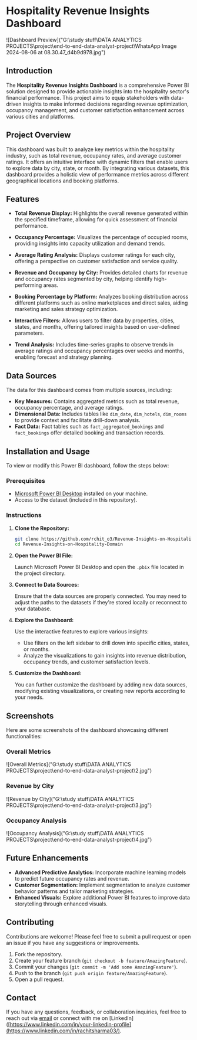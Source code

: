# Hospitality Revenue Insights Dashboard

![Dashboard Preview]("G:\study stuff\DATA ANALYTICS PROJECTS\project\end-to-end-data-analyst-project\WhatsApp Image 2024-08-06 at 08.30.47_d4b9d978.jpg")

## Introduction

The **Hospitality Revenue Insights Dashboard** is a comprehensive Power BI solution designed to provide actionable insights into the hospitality sector's financial performance. This project aims to equip stakeholders with data-driven insights to make informed decisions regarding revenue optimization, occupancy management, and customer satisfaction enhancement across various cities and platforms.

## Project Overview

This dashboard was built to analyze key metrics within the hospitality industry, such as total revenue, occupancy rates, and average customer ratings. It offers an intuitive interface with dynamic filters that enable users to explore data by city, state, or month. By integrating various datasets, this dashboard provides a holistic view of performance metrics across different geographical locations and booking platforms.

## Features

- **Total Revenue Display:** Highlights the overall revenue generated within the specified timeframe, allowing for quick assessment of financial performance.
  
- **Occupancy Percentage:** Visualizes the percentage of occupied rooms, providing insights into capacity utilization and demand trends.

- **Average Rating Analysis:** Displays customer ratings for each city, offering a perspective on customer satisfaction and service quality.

- **Revenue and Occupancy by City:** Provides detailed charts for revenue and occupancy rates segmented by city, helping identify high-performing areas.

- **Booking Percentage by Platform:** Analyzes booking distribution across different platforms such as online marketplaces and direct sales, aiding marketing and sales strategy optimization.

- **Interactive Filters:** Allows users to filter data by properties, cities, states, and months, offering tailored insights based on user-defined parameters.

- **Trend Analysis:** Includes time-series graphs to observe trends in average ratings and occupancy percentages over weeks and months, enabling forecast and strategy planning.

## Data Sources

The data for this dashboard comes from multiple sources, including:

- **Key Measures:** Contains aggregated metrics such as total revenue, occupancy percentage, and average ratings.
- **Dimensional Data:** Includes tables like `dim_date`, `dim_hotels`, `dim_rooms` to provide context and facilitate drill-down analysis.
- **Fact Data:** Fact tables such as `fact_aggregated_bookings` and `fact_bookings` offer detailed booking and transaction records.

## Installation and Usage

To view or modify this Power BI dashboard, follow the steps below:

### Prerequisites

- [Microsoft Power BI Desktop](https://powerbi.microsoft.com/desktop/) installed on your machine.
- Access to the dataset (included in this repository).

### Instructions

1. **Clone the Repository:**

   ```bash
   git clone https://github.com/rchit_o3/Revenue-Insights-on-Hospitality-Domain.git
   cd Revenue-Insights-on-Hospitality-Domain
   ```

2. **Open the Power BI File:**

   Launch Microsoft Power BI Desktop and open the `.pbix` file located in the project directory.

3. **Connect to Data Sources:**

   Ensure that the data sources are properly connected. You may need to adjust the paths to the datasets if they're stored locally or reconnect to your database.

4. **Explore the Dashboard:**

   Use the interactive features to explore various insights:
   - Use filters on the left sidebar to drill down into specific cities, states, or months.
   - Analyze the visualizations to gain insights into revenue distribution, occupancy trends, and customer satisfaction levels.

5. **Customize the Dashboard:**

   You can further customize the dashboard by adding new data sources, modifying existing visualizations, or creating new reports according to your needs.

## Screenshots

Here are some screenshots of the dashboard showcasing different functionalities:

### Overall Metrics

![Overall Metrics]("G:\study stuff\DATA ANALYTICS PROJECTS\project\end-to-end-data-analyst-project\2.jpg")

### Revenue by City

![Revenue by City]("G:\study stuff\DATA ANALYTICS PROJECTS\project\end-to-end-data-analyst-project\3.jpg")

### Occupancy Analysis

![Occupancy Analysis]("G:\study stuff\DATA ANALYTICS PROJECTS\project\end-to-end-data-analyst-project\4.jpg")

## Future Enhancements

- **Advanced Predictive Analytics:** Incorporate machine learning models to predict future occupancy rates and revenue.
- **Customer Segmentation:** Implement segmentation to analyze customer behavior patterns and tailor marketing strategies.
- **Enhanced Visuals:** Explore additional Power BI features to improve data storytelling through enhanced visuals.

## Contributing

Contributions are welcome! Please feel free to submit a pull request or open an issue if you have any suggestions or improvements.

1. Fork the repository.
2. Create your feature branch (`git checkout -b feature/AmazingFeature`).
3. Commit your changes (`git commit -m 'Add some AmazingFeature'`).
4. Push to the branch (`git push origin feature/AmazingFeature`).
5. Open a pull request.


## Contact

If you have any questions, feedback, or collaboration inquiries, feel free to reach out via [email](rachitsharma24022003@gmail.com) or connect with me on [LinkedIn]([https://www.linkedin.com/in/your-linkedin-profile](https://www.linkedin.com/in/rachitsharma03/).

